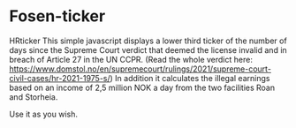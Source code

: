 # Fosen-ticker
HRticker
This simple javascript displays a lower third ticker of the number of days since the Supreme Court verdict that deemed the license invalid and in breach of Article 27 in the UN CCPR.
(Read the whole verdict here: https://www.domstol.no/en/supremecourt/rulings/2021/supreme-court-civil-cases/hr-2021-1975-s/)
In addition it calculates the illegal earnings based on an income of 2,5 million NOK a day from the two facilities Roan 
and Storheia.

Use it as you wish.
